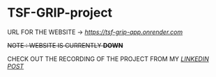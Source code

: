 # TSF-GRIP-project
URL FOR THE WEBSITE -> *https://tsf-grip-app.onrender.com*

~~NOTE : WEBSITE IS CURRENTLY **DOWN**~~

CHECK OUT THE RECORDING OF THE PROJECT FROM MY *[LINKEDIN POST](https://www.linkedin.com/feed/update/urn:li:activity:7055074588291981312/)* 
